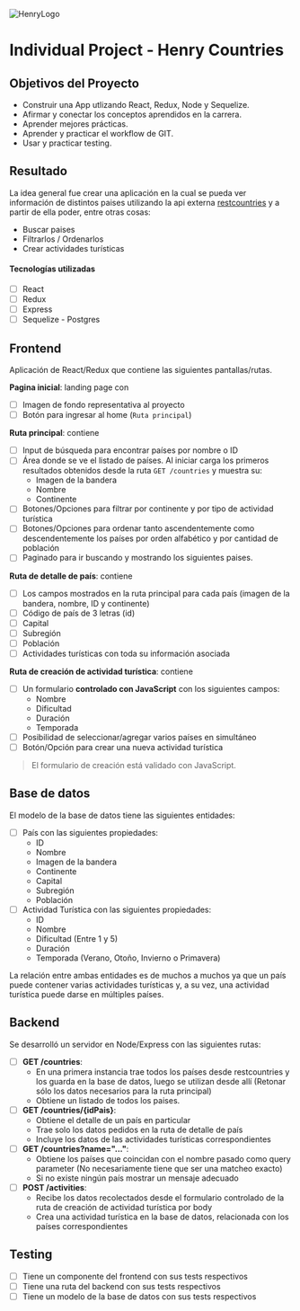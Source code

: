 ![HenryLogo](https://d31uz8lwfmyn8g.cloudfront.net/Assets/logo-henry-white-lg.png)

# Individual Project - Henry Countries

## Objetivos del Proyecto

- Construir una App utlizando React, Redux, Node y Sequelize.
- Afirmar y conectar los conceptos aprendidos en la carrera.
- Aprender mejores prácticas.
- Aprender y practicar el workflow de GIT.
- Usar y practicar testing.

## Resultado

La idea general fue crear una aplicación en la cual se pueda ver información de  distintos paises utilizando la api externa [restcountries](https://restcountries.com/) y a partir de ella poder, entre otras cosas:

- Buscar paises
- Filtrarlos / Ordenarlos
- Crear actividades turísticas


#### Tecnologías utilizadas

- [ ] React
- [ ] Redux
- [ ] Express
- [ ] Sequelize - Postgres

## Frontend

Aplicación de React/Redux que contiene las siguientes pantallas/rutas.

__Pagina inicial__: landing page con

- [ ] Imagen de fondo representativa al proyecto
- [ ] Botón para ingresar al home (`Ruta principal`)

__Ruta principal__: contiene

- [ ] Input de búsqueda para encontrar países por nombre o ID
- [ ] Área donde se ve el listado de países. Al iniciar carga los primeros resultados obtenidos desde la ruta `GET /countries` y muestra su:
  - Imagen de la bandera
  - Nombre
  - Continente
- [ ] Botones/Opciones para filtrar por continente y por tipo de actividad turística
- [ ] Botones/Opciones para ordenar tanto ascendentemente como descendentemente los países por orden alfabético y por cantidad de población
- [ ] Paginado para ir buscando y mostrando los siguientes paises.

__Ruta de detalle de país__: contiene

- [ ] Los campos mostrados en la ruta principal para cada país (imagen de la bandera, nombre, ID y continente)
- [ ] Código de país de 3 letras (id)
- [ ] Capital
- [ ] Subregión
- [ ] Población
- [ ] Actividades turísticas con toda su información asociada

__Ruta de creación de actividad turística__: contiene

- [ ] Un formulario __controlado con JavaScript__ con los siguientes campos:
  - Nombre
  - Dificultad
  - Duración
  - Temporada
- [ ] Posibilidad de seleccionar/agregar varios países en simultáneo
- [ ] Botón/Opción para crear una nueva actividad turística

> El formulario de creación está validado con JavaScript.

## Base de datos

El modelo de la base de datos tiene las siguientes entidades:

- [ ] País con las siguientes propiedades:
  - ID 
  - Nombre
  - Imagen de la bandera 
  - Continente 
  - Capital 
  - Subregión
  - Población
- [ ] Actividad Turística con las siguientes propiedades:
  - ID
  - Nombre
  - Dificultad (Entre 1 y 5)
  - Duración
  - Temporada (Verano, Otoño, Invierno o Primavera)

La relación entre ambas entidades es de muchos a muchos ya que un país puede contener varias actividades turísticas y, a su vez, una actividad turística puede darse en múltiples países. 

## Backend

Se desarrolló un servidor en Node/Express con las siguientes rutas:

- [ ] __GET /countries__:
  - En una primera instancia trae todos los países desde restcountries y los guarda en la base de datos, luego se utilizan desde allí (Retonar sólo los datos necesarios para la ruta principal)
  - Obtiene un listado de todos los paises.
- [ ] __GET /countries/{idPais}__:
  - Obtiene el detalle de un país en particular
  - Trae solo los datos pedidos en la ruta de detalle de país
  - Incluye los datos de las actividades turísticas correspondientes
- [ ] __GET /countries?name="..."__:
  - Obtiene los países que coincidan con el nombre pasado como query parameter (No necesariamente tiene que ser una matcheo exacto)
  - Si no existe ningún país mostrar un mensaje adecuado
- [ ] __POST /activities__:
  - Recibe los datos recolectados desde el formulario controlado de la ruta de creación de actividad turística por body
  - Crea una actividad turística en la base de datos, relacionada con los países correspondientes

## Testing

- [ ] Tiene un componente del frontend con sus tests respectivos
- [ ] Tiene una ruta del backend con sus tests respectivos
- [ ] Tiene un modelo de la base de datos con sus tests respectivos
